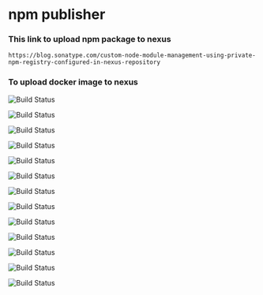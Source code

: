 # npm publisher

### This link to upload npm package to nexus
```
https://blog.sonatype.com/custom-node-module-management-using-private-npm-registry-configured-in-nexus-repository
```

### To upload docker image to nexus


![Build Status](https://github.com/moutazmuhammad/nexus-study/blob/main/Nexus-learn/Docker/images/1.png?raw=true)

![Build Status](https://github.com/moutazmuhammad/nexus-study/blob/main/Nexus-learn/Docker/images/2.png?raw=true)

![Build Status](https://github.com/moutazmuhammad/nexus-study/blob/main/Nexus-learn/Docker/images/3.png?raw=true)

![Build Status](https://github.com/moutazmuhammad/nexus-study/blob/main/Nexus-learn/Docker/images/4.png?raw=true)

![Build Status](https://github.com/moutazmuhammad/nexus-study/blob/main/Nexus-learn/Docker/images/5.png?raw=true)

![Build Status](https://github.com/moutazmuhammad/nexus-study/blob/main/Nexus-learn/Docker/images/6.png?raw=true)

![Build Status](https://github.com/moutazmuhammad/nexus-study/blob/main/Nexus-learn/Docker/images/7.png?raw=true)

![Build Status](https://github.com/moutazmuhammad/nexus-study/blob/main/Nexus-learn/Docker/images/8.png?raw=true)

![Build Status](https://github.com/moutazmuhammad/nexus-study/blob/main/Nexus-learn/Docker/images/9.png?raw=true)

![Build Status](https://github.com/moutazmuhammad/nexus-study/blob/main/Nexus-learn/Docker/images/10.png?raw=true)

![Build Status](https://github.com/moutazmuhammad/nexus-study/blob/main/Nexus-learn/Docker/images/11.png?raw=true)

![Build Status](https://github.com/moutazmuhammad/nexus-study/blob/main/Nexus-learn/Docker/images/12.png?raw=true)

![Build Status](https://github.com/moutazmuhammad/nexus-study/blob/main/Nexus-learn/Docker/images/13.png?raw=true)